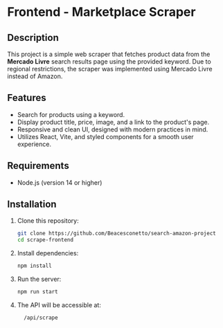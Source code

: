 # Frontend - Marketplace Scraper

## Description
This project is a simple web scraper that fetches product data from the **Mercado Livre** search results page using the provided keyword. Due to regional restrictions, the scraper was implemented using Mercado Livre instead of Amazon.

## Features
- Search for products using a keyword.
- Display product title, price, image, and a link to the product's page.
- Responsive and clean UI, designed with modern practices in mind.
- Utilizes React, Vite, and styled components for a smooth user experience.

## Requirements
- Node.js (version 14 or higher)

## Installation
1. Clone this repository:
   ```bash
   git clone https://github.com/Beacesconetto/search-amazon-project
   cd scrape-frontend

2. Install dependencies:
   ```bash
   npm install  

3. Run the server:
   ```bash
   npm run start

4. The API will be accessible at:
   ```bash
     /api/scrape